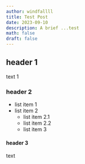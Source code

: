 ```yaml
---
author: windfallll
title: Test Post
date: 2023-09-10
description: A brief ...test
math: false
draft: false
---
```


## header 1
text 1

### header 2
* list item 1
* list item 2
    * list item 2.1
    * list item 2.2
    * list item 3

#### header 3
text